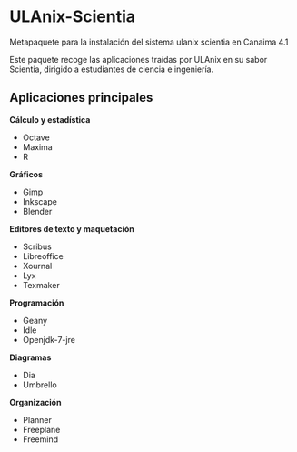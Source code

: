 ULAnix-Scientia
===============

Metapaquete para la instalación del sistema ulanix scientia en Canaima 4.1 

Este paquete recoge las aplicaciones traídas por ULAnix en su sabor Scientia, dirigido a 
estudiantes de ciencia e ingeniería.

Aplicaciones principales
------------------------
**Cálculo y estadística**
* Octave
* Maxima
* R

**Gráficos**
* Gimp
* Inkscape
* Blender

**Editores de texto y maquetación**
* Scribus
* Libreoffice
* Xournal
* Lyx
* Texmaker

**Programación**
* Geany
* Idle
* Openjdk-7-jre

**Diagramas**
* Dia
* Umbrello

**Organización**
* Planner
* Freeplane
* Freemind
